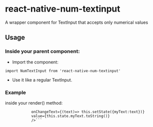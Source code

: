 # react-native-num-textinput
A wrapper component for TextInput that accepts only numerical values

## Usage
### Inside your parent component:

* Import the component:

```import NumTextInput from 'react-native-num-textinput'```

* Use it like a regular TextInput.
### Example
inside your render() method:


```<NumTextInput style={styles.textInputStyle}
            onChangeText={(text)=> this.setState({myText:text})}
            value={this.state.myText.toString()}
            />```
